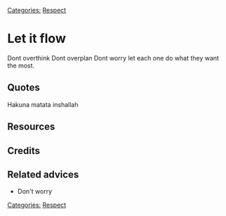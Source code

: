 [Categories:](../Categories/index.md) [Respect](../Categories/Respect.md)
# Let it flow

Dont overthink
Dont overplan
Dont worry
let each one do what they want the most.
## Quotes
Hakuna matata
inshallah
## Resources

## Credits

## Related advices

- Don't worry

[Categories:](../Categories/index.md) [Respect](../Categories/Respect.md)